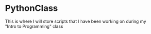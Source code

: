 # PythonClass
This is where I will store scripts that I have been working on during my "Intro to Programming" class
